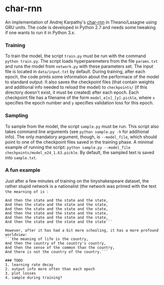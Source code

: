 # char-rnn

An implementation of Andrej Karpathy's [char-rnn](https://github.com/karpathy/char-rnn) in Theano/Lasagne using 
GRU units. The code is developed in Python 2.7 and needs some tweaking if one wants to run it in Python 3.x.

### Training
To train the model, the script `train.py` must be run with the command `python train.py`. The script loads hyperparemeters from the file
`params.txt` and runs the model from `network.py` with these parameters set. The input file is located in `data/input.txt` by default. 
During training, after each epoch, the code prints some information about the performace of the model to standard output. It also saves 
the checkpoint files (that contain weights and additional info needed to reload the model) to `checkpoints/` (if this directory doesn't 
exist, it must be created) after each epoch. Each checkpoint file has a filename of the form `model_e[x]_[y].pickle`, where `x` specifies 
the epoch number and `y` specifies validation loss for this epoch.

### Sampling
To sample from the model, the script `sample.py` must be run. This script also takes command line arguments (see `python sample.py -h` 
for additional info). The only mandatory argument, though, is `--model_file`, which should point to one of the checkpoint files saved in 
the training phase. A minimal example of running the script: `python sample.py --model_file chechpoints/model_e24_1.63.pickle`. By default,
the sampled text is saved into `sample.txt`.

### A fun example
Just after a few minutes of training on the tinyshakespeare dataset, the rather stupid network is a nationalist (the network was primed
with the text `the mearning of is `:

```the meaning of life is the state,
And then the state and the state and the state,
And then the state and the state and the state,
And then the state and the state and the state,
And then the state and the state and the state,
And then the state and the state and the state,
And then the state and the state and the state```

However, after it has had a bit more schooling, it has a more profound worldview:
```the meaning of life is the country,
And then the country of the country's country,
And then the sense of the common than the country,
And there is not the country of the country.```

### TODO
1. learning rate decay
2. output info more often than each epoch
3. plot losses
4. sample during training?